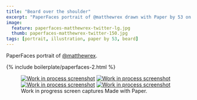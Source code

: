 ```yaml
---
title: "Beard over the shoulder"
excerpt: "PaperFaces portrait of @matthewrex drawn with Paper by 53 on an iPad."
image: 
  feature: paperfaces-matthewrex-twitter-lg.jpg
  thumb: paperfaces-matthewrex-twitter-150.jpg
tags: [portrait, illustration, paper by 53, beard]
---
```


PaperFaces portrait of [@matthewrex](http://twitter.com/matthewrex).

{% include boilerplate/paperfaces-2.html %}

<figure class="third">
	<a href="{{ site.url }}/images/paperfaces-matthewrex-process-1-lg.jpg"><img src="{{ site.url }}/images/paperfaces-matthewrex-process-1-600.jpg" alt="Work in process screenshot"></a>
	<a href="{{ site.url }}/images/paperfaces-matthewrex-process-2-lg.jpg"><img src="{{ site.url }}/images/paperfaces-matthewrex-process-2-600.jpg" alt="Work in process screenshot"></a>
	<a href="{{ site.url }}/images/paperfaces-matthewrex-process-3-lg.jpg"><img src="{{ site.url }}/images/paperfaces-matthewrex-process-3-600.jpg" alt="Work in process screenshot"></a>
	<a href="{{ site.url }}/images/paperfaces-matthewrex-process-4-lg.jpg"><img src="{{ site.url }}/images/paperfaces-matthewrex-process-4-600.jpg" alt="Work in process screenshot"></a>
	<figcaption>Work in progress screen captures Made with Paper.</figcaption>
</figure>